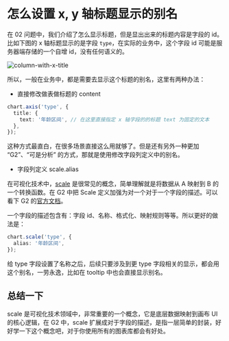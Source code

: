 # 怎么设置 x, y 轴标题显示的别名

在 02 问题中，我们介绍了怎么显示标题，但是显出出来的标题内容是字段的 id。比如下图的 x 轴标题显示的是字段 `type`，在实际的业务中，这个字段 id 可能是服务器端存储的一个自增 id，没有任何语义的。

![column-with-x-title](https://user-images.githubusercontent.com/7856674/130890333-cc75cc2b-d77c-4b49-b40f-9e7bae38dec9.png)

所以，一般在业务中，都是需要去显示这个标题的别名，这里有两种办法：

 - 直接修改做表做标题的 content

```ts
chart.axis('type', {
  title: {
    text: '年龄区间', // 在这里直接指定 x 轴字段的的标题 text 为固定的文本
  },
});
```

这种方式最直白，在很多场景直接这么用就够了。但是还有另外一种更加 “G2”、“可是分析” 的方式，那就是使用修改字段列定义中的别名。

 - 字段列定义 scale.alias

在可视化技术中，[scale](https://github.com/antvis/scale) 是很常见的概念，简单理解就是将数据从 A 映射到 B 的一个转换函数。在 G2 中把 Scale 定义加强为对一个对于一个字段的描述。可以看下 G2 的[官方文档](https://g2.antv.vision/zh/docs/manual/tutorial/scale)。

一个字段的描述包含有：字段 id、名称、格式化、映射规则等等。所以更好的做法是：

```ts
chart.scale('type', {
  alias: '年龄区间',
});
```

给 type 字段设置了名称之后，后续只要涉及到更 type 字段相关的显示，都会用这个别名，一劳永逸，比如在 tooltip 中也会直接显示别名。


## 总结一下

scale 是可视化技术领域中，非常重要的一个概念，它是底层数据映射到画布 UI 的核心逻辑，在 G2 中，scale 扩展成对于字段的描述，是指一层简单的封装，好好学一下这个概念吧，对于你使用所有的图表库都会有好处。
